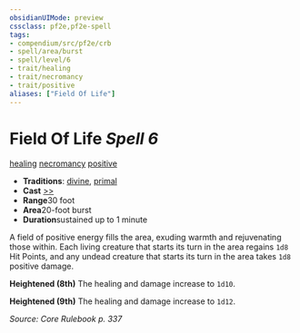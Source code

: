 ```yaml
---
obsidianUIMode: preview
cssclass: pf2e,pf2e-spell
tags:
- compendium/src/pf2e/crb
- spell/area/burst
- spell/level/6
- trait/healing
- trait/necromancy
- trait/positive
aliases: ["Field Of Life"]
---
```

# Field Of Life *Spell 6*   
[healing](../../Rules/traits/healing.md)  [necromancy](../../Rules/traits/necromancy.md)  [positive](../../Rules/traits/positive.md)  

- **Traditions**: [divine](../../Rules/traits/divine.md), [primal](../../Rules/traits/primal.md)
- **Cast** [>>](../../Rules/core-rulebook/chapter-9-playing-the-game.md#Actions "Two-Action") 
- **Range**30 foot
- **Area**20-foot burst
- **Duration**sustained up to 1 minute

A field of positive energy fills the area, exuding warmth and rejuvenating those within. Each living creature that starts its turn in the area regains `1d8` Hit Points, and any undead creature that starts its turn in the area takes `1d8` positive damage.

**Heightened (8th)** The healing and damage increase to `1d10`.

**Heightened (9th)** The healing and damage increase to `1d12`.

*Source: Core Rulebook p. 337*